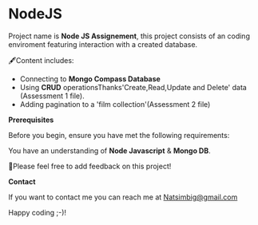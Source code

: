<h1> NodeJS </h1>

Project name is **Node JS Assignement**, this project consists of an coding enviroment featuring interaction with a created database.

🖋Content includes:

* Connecting to **Mongo Compass Database**
* Using **CRUD** operationsThanks'Create,Read,Update and Delete' data (Assessment 1 file).
* Adding pagination to a 'film collection'(Assessment 2 file)



**Prerequisites**

Before you begin, ensure you have met the following requirements:

You have an understanding of **Node Javascript** & **Mongo DB**.

🤔Please feel free to add feedback on this project!

**Contact**

If you want to contact me you can reach me at Natsimbig@gmail.com

Happy coding ;-)!

